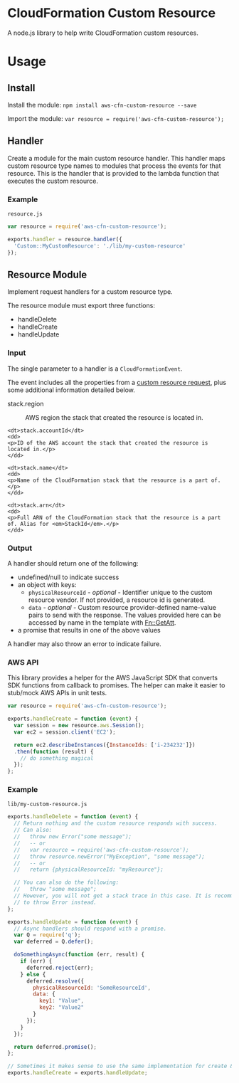 # CloudFormation Custom Resource

A node.js library to help write CloudFormation custom resources.

# Usage

## Install

Install the module: `npm install aws-cfn-custom-resource --save`

Import the module: `var resource = require('aws-cfn-custom-resource');`

## Handler

Create a module for the main custom resource handler. This handler maps custom
resource type names to modules that process the events for that resource. This
is the handler that is provided to the lambda function that executes the custom
resource.

### Example

`resource.js`

```javascript
var resource = require('aws-cfn-custom-resource');

exports.handler = resource.handler({
  'Custom::MyCustomResource': './lib/my-custom-resource'
});
```

## Resource Module

Implement request handlers for a custom resource type.

The resource module must export three functions:

* handleDelete
* handleCreate
* handleUpdate

### Input

The single parameter to a handler is a `CloudFormationEvent`.

The event includes all the properties from a [custom resource request](http://docs.aws.amazon.com/AWSCloudFormation/latest/UserGuide/crpg-ref-requests.html),
plus some additional information detailed below.

<dl>
    <dt>stack.region</dt>
    <dd>
    <p>AWS region the stack that created the resource is located in.</p>
    </dd>

    <dt>stack.accountId</dt>
    <dd>
    <p>ID of the AWS account the stack that created the resource is located in.</p>
    </dd>

    <dt>stack.name</dt>
    <dd>
    <p>Name of the CloudFormation stack that the resource is a part of.</p>
    </dd>

    <dt>stack.arn</dt>
    <dd>
    <p>Full ARN of the CloudFormation stack that the resource is a part of. Alias for <em>StackId</em>.</p>
    </dd>
</dl>

### Output

A handler should return one of the following:

* undefined/null to indicate success
* an object with keys:
  * `physicalResourceId` - _optional_ - Identifier unique to the custom resource
    vendor. If not provided, a resource id is generated.
  * `data` - _optional_ - Custom resource provider-defined name-value pairs to send
    with the response. The values provided here can be accessed by name in
    the template with <a href="http://docs.aws.amazon.com/AWSCloudFormation/latest/UserGuide/intrinsic-function-reference-getatt.html">Fn::GetAtt</a>.
* a promise that results in one of the above values

A handler may also throw an error to indicate failure.

### AWS API

This library provides a helper for the AWS JavaScript SDK that converts SDK
functions from callback to promises.
The helper can make it easier to stub/mock AWS APIs in unit tests.

```javascript
var resource = require('aws-cfn-custom-resource');

exports.handleCreate = function (event) {
  var session = new resource.aws.Session();
  var ec2 = session.client('EC2');

  return ec2.describeInstances({InstanceIds: ['i-234232']})
  .then(function (result) {
    // do something magical
  });
};
```

### Example

`lib/my-custom-resource.js`

```javascript
exports.handleDelete = function (event) {
  // Return nothing and the custom resource responds with success.
  // Can also:
  //   throw new Error("some message");
  //   -- or
  //   var resource = require('aws-cfn-custom-resource');
  //   throw resource.newError("MyException", "some message");
  //   -- or
  //   return {physicalResourceId: "myResource"};

  // You can also do the following:
  //   throw "some message";
  // However, you will not get a stack trace in this case. It is recommended
  // to throw Error instead.
};

exports.handleUpdate = function (event) {
  // Async handlers should respond with a promise.
  var Q = require('q');
  var deferred = Q.defer();

  doSomethingAsync(function (err, result) {
    if (err) {
      deferred.reject(err);
    } else {
      deferred.resolve({
        physicalResourceId: 'SomeResourceId',
        data: {
          key1: "Value",
          key2: "Value2"
        }
      });
    }
  });

  return deferred.promise();
};

// Sometimes it makes sense to use the same implementation for create & update.
exports.handleCreate = exports.handleUpdate;
```
